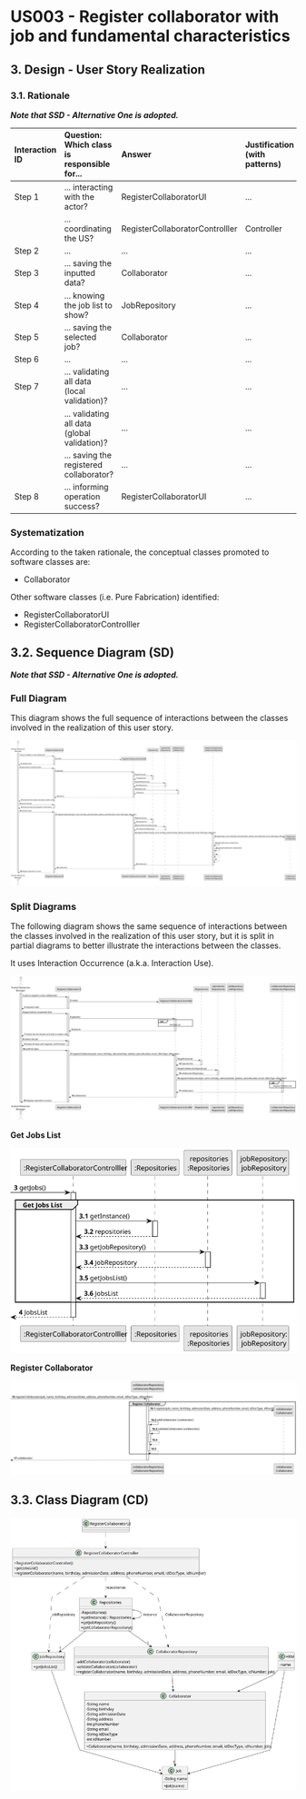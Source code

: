# US003 - Register collaborator with job and fundamental characteristics

## 3. Design - User Story Realization 

### 3.1. Rationale

_**Note that SSD - Alternative One is adopted.**_

| Interaction ID | Question: Which class is responsible for...   | Answer                           | Justification (with patterns) |
|:---------------|:----------------------------------------------|:---------------------------------|:------------------------------|
| Step 1  		     | 	... interacting with the actor?              | RegisterCollaboratorUI           | ...                           |
|   		           | 	... coordinating the US?                     | RegisterCollaboratorControlller  | Controller                    |
| Step 2 		      | 	...                                          | ...                              | ...                           |
| Step 3 		      | 	... saving the inputted data?                | Collaborator                     | ...                           |
| Step 4 		      | 	... knowing the job list to show?            | JobRepository                    | ...                           |
| Step 5 		      | 	... saving the selected job?                 | Collaborator                     | ...                           |
| Step 6 		      | 	...                                          | ...                              | ...                           |
| Step 7 		      | 	... validating all data (local validation)?  | ...                              | ...                           |
| 		             | 	... validating all data (global validation)? | ...                              | ...                           |
| 		             | 	... saving the registered collaborator?      | ...                              | ...                           |
| Step 8 		      | 	... informing operation success?             | RegisterCollaboratorUI           | ...                           |

### Systematization ##

According to the taken rationale, the conceptual classes promoted to software classes are: 

* Collaborator

Other software classes (i.e. Pure Fabrication) identified: 

* RegisterCollaboratorUI  
* RegisterCollaboratorControlller


## 3.2. Sequence Diagram (SD)

_**Note that SSD - Alternative One is adopted.**_

### Full Diagram

This diagram shows the full sequence of interactions between the classes involved in the realization of this user story.

![Sequence Diagram - Full](svg/us003-sequence-diagram-full.svg)

### Split Diagrams

The following diagram shows the same sequence of interactions between the classes involved in the realization of this user story, but it is split in partial diagrams to better illustrate the interactions between the classes.

It uses Interaction Occurrence (a.k.a. Interaction Use).

![Sequence Diagram - split](svg/us003-sequence-diagram-split.svg)

**Get Jobs List**

![Sequence Diagram - Partial - Get Jobs List](svg/us003-sequence-diagram-partial-get-jobs-list.svg)

**Register Collaborator**

![Sequence Diagram - Partial - Get Register Collaborator](svg/us003-sequence-diagram-partial-register-collaborator.svg)

## 3.3. Class Diagram (CD)

![Class Diagram](svg/us003-class-diagram.svg)